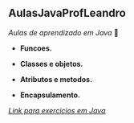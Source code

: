 ## AulasJavaProfLeandro

*Aulas de aprendizado em Java* 🏴󠁩󠁤󠁪󠁷󠁿

* **Funcoes.**

* **Classes e objetos.**

* **Atributos e metodos.**

* **Encapsulamento.**
  
[*Link para exercicios em Java*](https://github.com/lucas-dos-santos-silva/AulasJavaProfLeandro/tree/master)

